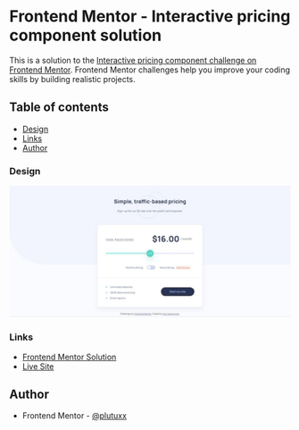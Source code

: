 # Frontend Mentor - Interactive pricing component solution

This is a solution to the [Interactive pricing component challenge on Frontend Mentor](https://www.frontendmentor.io/challenges/interactive-pricing-component-t0m8PIyY8). Frontend Mentor challenges help you improve your coding skills by building realistic projects. 

## Table of contents

- [Design](#design)
- [Links](#links)
- [Author](#author)

### Design

![](./design/desktop-design.jpg)

### Links

- [Frontend Mentor Solution](https://www.frontendmentor.io/solutions/interactive-pricing-component-8EVWWSDNl6)
- [Live Site](https://plutuxx.github.io/interactive-pricing-component.io/)

## Author

- Frontend Mentor - [@plutuxx](https://www.frontendmentor.io/profile/plutuxx)
